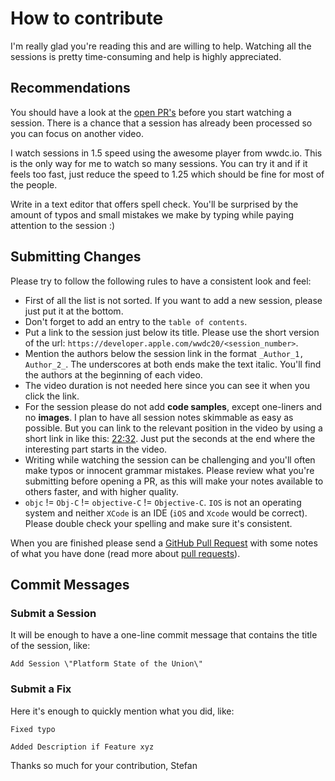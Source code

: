# How to contribute

I'm really glad you're reading this and are willing to help. Watching all the sessions is pretty time-consuming and help is highly appreciated.

## Recommendations

You should have a look at the [open PR's](https://github.com/Blackjacx/WWDC/pulls) before you start watching a session. There is a chance that a session has already been processed so you can focus on another video.

I watch sessions in 1.5 speed using the awesome player from wwdc.io. This is the only way for me to watch so many sessions. You can try it and if it feels too fast, just reduce the speed to 1.25 which should be fine for most of the people.

Write in a text editor that offers spell check. You'll be surprised by the amount of typos and small mistakes we make by typing while paying attention to the session :)

## Submitting Changes

Please try to follow the following rules to have a consistent look and feel:
- First of all the list is not sorted. If you want to add a new session, please just put it at the bottom.
- Don't forget to add an entry to the `table of contents`.
- Put a link to the session just below its title. Please use the short version of the url: `https://developer.apple.com/wwdc20/<session_number>`.
- Mention the authors below the session link in the format `_Author_1, Author_2_`. The underscores at both ends make the text italic. You'll find the authors at the beginning of each video.
- The video duration is not needed here since you can see it when you click the link.
- For the session please do not add **code samples**, except one-liners and no **images**. I plan to have all session notes skimmable as easy as possible. But you can link to the relevant position in the video by using a short link in like this: [22:32](https://developer.apple.com/wwdc19/245/?time=1337). Just put the seconds at the end where the interesting part starts in the video.
- Writing while watching the session can be challenging and you'll often make typos or innocent grammar mistakes. Please review what you're submitting before opening a PR, as this will make your notes available to others faster, and with higher quality.
- `objc` != `Obj-C` != `objective-C` != `Objective-C`. `IOS` is not an operating system and neither `XCode` is an IDE (`iOS` and `Xcode` would be correct). Please double check your spelling and make sure it's consistent.

When you are finished please send a [GitHub Pull Request](https://github.com/Blackjacx/WWDC/compare) with some notes of what you have done (read more about [pull requests](http://help.github.com/pull-requests/)).

## Commit Messages

### Submit a Session

It will be enough to have a one-line commit message that contains the title of the session, like:

```
Add Session \"Platform State of the Union\"
```

### Submit a Fix

Here it's enough to quickly mention what you did, like:

```
Fixed typo
```

```
Added Description if Feature xyz
```

Thanks so much for your contribution,
Stefan
